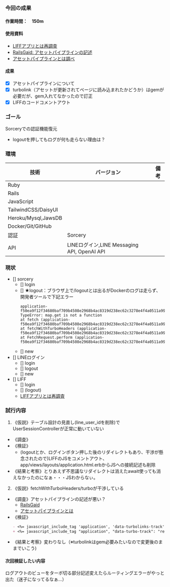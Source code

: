 ### 今回の成果
#### 作業時間：　150m
#### 使用資料
- [LIFFアプリとは再調査](https://www.notion.so/Shibatt-611f692973c84d8ba002f866c351b43d)
- [RailsGaid: アセットパイプラインの記述](https://railsguides.jp/v6.1/asset_pipeline.html#%E3%82%A2%E3%82%BB%E3%83%83%E3%83%88%E3%81%AB%E3%83%AA%E3%83%B3%E3%82%AF%E3%81%99%E3%82%8B%E3%82%B3%E3%83%BC%E3%83%89%E3%82%92%E6%9B%B8%E3%81%8F)
- [アセットパイプラインとは調べ](https://github.com/yu-ka3028/TIL/blob/main/Rails/202410221000_AssetPipeline.md)
#### 成果
<!--現状から持ってきて、ToDo更新して考察-->
- [x] アセットパイプラインについて
- [x] turbolink（アセットが更新されてページに読み込まれたかどうか）はgemが必要だが、gem入れてなかったので訂正
- [x] LIFFのコードコメントアウト

### ゴール
Sorceryでの認証機能復元
- logoutを押してもログが何も走らない理由は？
### 環境
| 技術 | バージョン | 備考 |
| --- | --- | --- |
| Ruby | |
| Rails | |
| JavaScript | |
| TailwindCSS/DaisyUI | |
| Heroku/Mysql,JawsDB | |
| Docker/Git/GitHub | |
| 認証 | Sorcery | |
| API | LINEログイン,LINE Messaging API, OpenAI API | |

### 現状
<!--タスク分解（何ができて、何ができてないかを可視化）-->
- [] sorcery
  - [] login
  - [] ★logout：ブラウザ上で/logoutとは出るがDockerのログは走らず、開発者ツールで下記エラー
    ```
    application-f50ea9f12f34680baf709b4508e2968b4ac8319d238ec62c3278e4f4a0511a99.js:3312 TypeError: map.get is not a function
    at fetch (application-f50ea9f12f34680baf709b4508e2968b4ac8319d238ec62c3278e4f4a0511a99.js:6371:20)
    at fetchWithTurboHeaders (application-f50ea9f12f34680baf709b4508e2968b4ac8319d238ec62c3278e4f4a0511a99.js:1147:10)
    at FetchRequest.perform (application-f50ea9f12f34680baf709b4508e2968b4ac8319d238ec62c3278e4f4a0511a99.js:1257:25)
    ```
  - [] new
- [] LINEログイン
  - [] login
  - [] logout
  - [] new
- [] LIFF
  - [] login
  - [] (logout)
  - [LIFFアプリとは再調査](https://www.notion.so/Shibatt-611f692973c84d8ba002f866c351b43d)

### 試行内容
<!--仮説→調査→検証→結果と考察-->
1. 《仮説》テーブル設計の見直し(line_user_idを削除)でUserSessionControllerが正常に動いていない
  - 《調査》
  - 《検証》
    - (logoutとか、ログインボタン押した後のリダイレクトもあり、干渉が懸念されたので)LIFFのJSをコメントアウト、app/views/layouts/application.html.erbからJSへの接続記述も削除
  - 《結果と考察》とりあえず不思議なリダイレクトは消えたawait使っても消えなかったのになぁ・・・JSわからなぃ。
2. 《仮説》fetchWithTurboHeaders/turboが干渉している
  - 《調査》アセットパイプラインの記述が悪い？
    - [RailsGaid](https://railsguides.jp/v6.1/asset_pipeline.html#%E3%82%A2%E3%82%BB%E3%83%83%E3%83%88%E3%81%AB%E3%83%AA%E3%83%B3%E3%82%AF%E3%81%99%E3%82%8B%E3%82%B3%E3%83%BC%E3%83%89%E3%82%92%E6%9B%B8%E3%81%8F)
    - [アセットパイプラインとは](https://github.com/yu-ka3028/TIL/blob/main/Rails/202410221000_AssetPipeline.md)
  - 《検証》
    ```md
    - <%= javascript_include_tag 'application', 'data-turbolinks-track': 'reload' %>
    + <%= javascript_include_tag "application", "data-turbo-track": "reload" %>
    ```
  - 《結果と考察》変わりなし（※turbolinkはgem必要みたいなので変更後のままでいこう)

#### 次回検証したい内容
ログアウトのビューをターボ切る部分記述変えたらルーティングエラーがやっと出た（迷子になってるなぁ...）